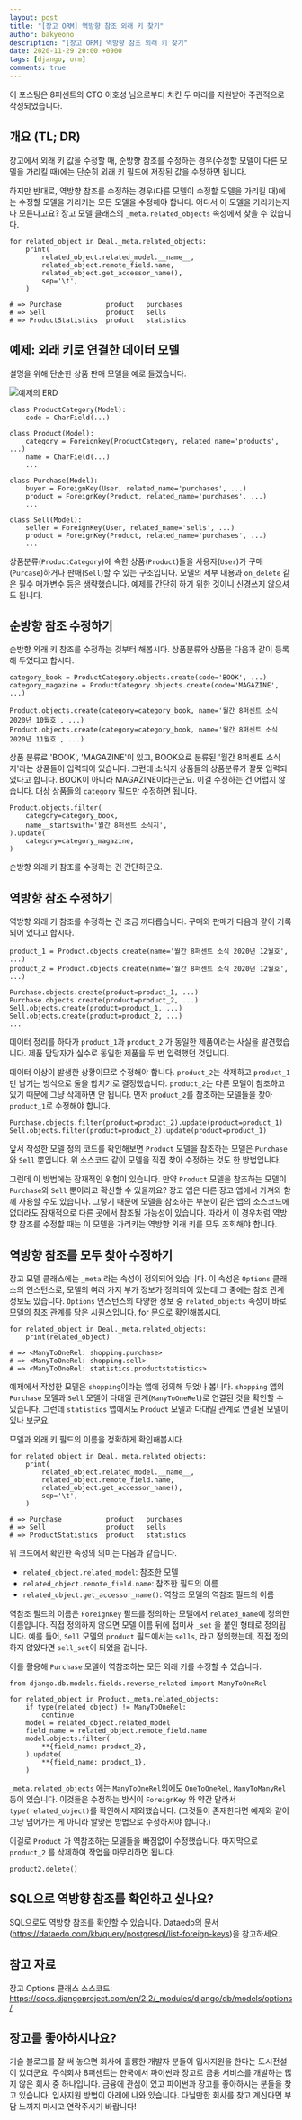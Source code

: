 ```yaml
---
layout: post
title: "[장고 ORM] 역방향 참조 외래 키 찾기"
author: bakyeono
description: "[장고 ORM] 역방향 참조 외래 키 찾기"
date: 2020-11-29 20:00 +0900
tags: [django, orm]
comments: true
---
```


이 포스팅은 8퍼센트의 CTO 이호성 님으로부터 치킨 두 마리를 지원받아 주관적으로 작성되었습니다.

## 개요 (TL; DR)

장고에서 외래 키 값을 수정할 때, 순방향 참조를 수정하는 경우(수정할 모델이 다른 모델을 가리킬 때)에는 단순히 외래 키 필드에 저장된 값을 수정하면 됩니다.

하지만 반대로, 역방향 참조를 수정하는 경우(다른 모델이 수정할 모델을 가리킬 때)에는 수정할 모델을 가리키는 모든 모델을 수정해야 합니다. 어디서 이 모델을 가리키는지 다 모른다고요? 장고 모델 클래스의 `_meta.related_objects` 속성에서 찾을 수 있습니다.

```
for related_object in Deal._meta.related_objects:
    print(
        related_object.related_model.__name__,
        related_object.remote_field.name,
        related_object.get_accessor_name(),
        sep='\t',
    )

# => Purchase           product   purchases
# => Sell               product   sells
# => ProductStatistics  product   statistics
```

## 예제: 외래 키로 연결한 데이터 모델

설명을 위해 단순한 상품 판매 모델을 예로 들겠습니다.

![예제의 ERD](/images/django-reversed-foreign-keys-img-1.png)

```
class ProductCategory(Model):
    code = CharField(...)

class Product(Model):
    category = Foreignkey(ProductCategory, related_name='products', ...)
    name = CharField(...)
    ...

class Purchase(Model):
    buyer = ForeignKey(User, related_name='purchases', ...)
    product = ForeignKey(Product, related_name='purchases', ...)
    ...

class Sell(Model):
    seller = ForeignKey(User, related_name='sells', ...)
    product = ForeignKey(Product, related_name='purchases', ...)
    ...
```

상품분류(`ProductCategory`)에 속한 상품(`Product`)들을 사용자(`User`)가 구매(`Purcase`)하거나 판매(`Sell`)할 수 있는 구조입니다. 모델의 세부 내용과 `on_delete` 같은 필수 매개변수 등은 생략했습니다. 예제를 간단히 하기 위한 것이니 신경쓰지 않으셔도 됩니다.

## 순방향 참조 수정하기

순방향 외래 키 참조를 수정하는 것부터 해봅시다. 상품분류와 상품을 다음과 같이 등록해 두었다고 합시다.

```
category_book = ProductCategory.objects.create(code='BOOK', ...)
category_magazine = ProductCategory.objects.create(code='MAGAZINE', ...)

Product.objects.create(category=category_book, name='월간 8퍼센트 소식 2020년 10월호', ...)
Product.objects.create(category=category_book, name='월간 8퍼센트 소식 2020년 11월호', ...)
```

상품 분류로 'BOOK', 'MAGAZINE'이 있고, BOOK으로 분류된 '월간 8퍼센트 소식지'라는 상품들이 입력되어 있습니다. 그런데 소식지 상품들의 상품분류가 잘못 입력되었다고 합니다. BOOK이 아니라 MAGAZINE이라는군요. 이걸 수정하는 건 어렵지 않습니다. 대상 상품들의 `category` 필드만 수정하면 됩니다.

```
Product.objects.filter(
    category=category_book,
    name__startswith='월간 8퍼센트 소식지',
).update(
    category=category_magazine,
)
```

순방향 외래 키 참조를 수정하는 건 간단하군요.

## 역방향 참조 수정하기

역방향 외래 키 참조를 수정하는 건 조금 까다롭습니다. 구매와 판매가 다음과 같이 기록되어 있다고 합시다.

```
product_1 = Product.objects.create(name='월간 8퍼센트 소식 2020년 12월호', ...)
product_2 = Product.objects.create(name='월간 8퍼센트 소식 2020년 12월호', ...)

Purchase.objects.create(product=product_1, ...)
Purchase.objects.create(product=product_2, ...)
Sell.objects.create(product=product_1, ...)
Sell.objects.create(product=product_2, ...)
...
```

데이터 정리를 하다가 `product_1`과 `product_2` 가 동일한 제품이라는 사실을 발견했습니다. 제품 담당자가 실수로 동일한 제품을 두 번 입력했던 것입니다.

데이터 이상이 발생한 상황이므로 수정해야 합니다. `product_2`는 삭제하고 `product_1`만 남기는 방식으로 둘을 합치기로 결정했습니다. `product_2`는 다른 모델이 참조하고 있기 때문에 그냥 삭제하면 안 됩니다. 먼저 `product_2`를 참조하는 모델들을 찾아  `product_1`로 수정해야 합니다.

```
Purchase.objects.filter(product=product_2).update(product=product_1)
Sell.objects.filter(product=product_2).update(product=product_1)
```

앞서 작성한 모델 정의 코드를 확인해보면 `Product` 모델을 참조하는 모델은 `Purchase`와 `Sell` 뿐입니다. 위 소스코드 같이 모델을 직접 찾아 수정하는 것도 한 방법입니다.

그런데 이 방법에는 잠재적인 위험이 있습니다. 만약 `Product` 모델을 참조하는 모델이  `Purchase`와 `Sell`  뿐이라고 확신할 수 있을까요? 장고 앱은 다른 장고 앱에서 가져와 함께 사용할 수도 있습니다. 그렇기 때문에 모델을 참조하는 부분이 같은 앱의 소스코드에 없더라도 잠재적으로 다른 곳에서 참조될 가능성이 있습니다. 따라서 이 경우처럼 역방향 참조를 수정할 때는 이 모델을 가리키는 역방향 외래 키를 모두 조회해야 합니다.

## 역방향 참조를 모두 찾아 수정하기

장고 모델 클래스에는 `_meta` 라는 속성이 정의되어 있습니다. 이 속성은 `Options` 클래스의 인스턴스로, 모델의 여러 가지 부가 정보가 정의되어 있는데 그 중에는 참조 관계 정보도 있습니다. `Options` 인스턴스의 다양한 정보 중 `related_objects` 속성이 바로 모델의 참조 관계를 담은 시퀀스입니다. for 문으로 확인해봅시다.

```
for related_object in Deal._meta.related_objects:
    print(related_object)

# => <ManyToOneRel: shopping.purchase>
# => <ManyToOneRel: shopping.sell>
# => <ManyToOneRel: statistics.productstatistics>
```

예제에서 작성한 모델은 `shopping`이라는 앱에 정의해 두었나 봅니다. `shopping` 앱의 `Purchase` 모델과 `Sell` 모델이 다대일 관계(`ManyToOneRel`)로 연결된 것을 확인할 수 있습니다. 그런데 `statistics` 앱에서도 `Product` 모델과 다대일 관계로 연결된 모델이 있나 보군요.

모델과 외래 키 필드의 이름을 정확하게 확인해봅시다.

```
for related_object in Deal._meta.related_objects:
    print(
        related_object.related_model.__name__,
        related_object.remote_field.name,
        related_object.get_accessor_name(),
        sep='\t',
    )

# => Purchase           product   purchases
# => Sell               product   sells
# => ProductStatistics  product   statistics
```

위 코드에서 확인한 속성의 의미는 다음과 같습니다.

- `related_object.related_model`: 참조한 모델
- `related_object.remote_field.name`: 참조한 필드의 이름
- `related_object.get_accessor_name()`: 역참조 모델의 역참조 필드의 이름

역참조 필드의 이름은 `ForeignKey` 필드를 정의하는 모델에서 `related_name`에 정의한 이름입니다. 직접 정의하지 않으면 모델 이름 뒤에 접미사 `_set` 을 붙인 형태로 정의됩니다. 예를 들어, `Sell` 모델의 `product` 필드에서는 `sells`, 라고 정의했는데, 직접 정의하지 않았다면 `sell_set`이 되었을 겁니다.

이를 활용해 `Purchase` 모델이 역참조하는 모든 외래 키를 수정할 수 있습니다.

```
from django.db.models.fields.reverse_related import ManyToOneRel

for related_object in Product._meta.related_objects:
    if type(related_object) != ManyToOneRel:
        continue
    model = related_object.related_model
    field_name = related_object.remote_field.name
    model.objects.filter(
        **{field_name: product_2},
    ).update(
        **{field_name: product_1},
    )
```

`_meta.related_objects` 에는 `ManyToOneRel`외에도 `OneToOneRel`, `ManyToManyRel` 등이 있습니다. 이것들은 수정하는 방식이 `ForeignKey` 와 약간 달라서 `type(related_object)`를 확인해서 제외했습니다. (그것들이 존재한다면 예제와 같이 그냥 넘어가는 게 아니라 알맞은 방법으로 수정하셔야 합니다.)

이걸로 `Product` 가 역참조하는 모델들을 빠짐없이 수정했습니다. 마지막으로 `product_2` 를 삭제하여 작업을 마무리하면 됩니다.

```
product2.delete()
```

## SQL으로 역방향 참조를 확인하고 싶나요?

SQL으로도 역방향 참조를 확인할 수 있습니다. Dataedo의 문서(<https://dataedo.com/kb/query/postgresql/list-foreign-keys>)을 참고하세요.

## 참고 자료

장고 Options 클래스 소스코드: <https://docs.djangoproject.com/en/2.2/_modules/django/db/models/options/>

## 장고를 좋아하시나요?

기술 블로그를 잘 써 놓으면 회사에 훌륭한 개발자 분들이 입사지원을 한다는 도시전설이 있더군요. 주식회사 8퍼센트는 한국에서 파이썬과 장고로 금융 서비스를 개발하는 많지 않은 회사 중 하나입니다. 금융에 관심이 있고 파이썬과 장고를 좋아하시는 분들을 찾고 있습니다. 입사지원 방법이 아래에 나와 있습니다. 다닐만한 회사를 찾고 계신다면 부담 느끼지 마시고 연락주시기 바랍니다!
